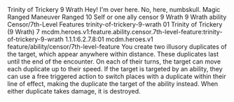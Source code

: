 <ability>
  <name>Trinity of Trickery</name>
  <cost>9 Wrath</cost>
  <flavor>Hey! I&apos;m over here. No, here, numbskull.</flavor>
  <keywords>
    <keyword>Magic</keyword>
    <keyword>Ranged</keyword>
  </keywords>
  <type>Maneuver</type>
  <distance>Ranged 10</distance>
  <target>Self or one ally</target>
  <metadata>
    <class>censor</class>
    <cost>9 Wrath</cost>
    <cost_amount>9</cost_amount>
    <cost_resource>Wrath</cost_resource>
    <feature_type>ability</feature_type>
    <file_dpath>Censor/7th-Level Features</file_dpath>
    <item_id>trinity-of-trickery-9-wrath</item_id>
    <item_index>01</item_index>
    <item_name>Trinity of Trickery (9 Wrath)</item_name>
    <level>7</level>
    <scc>mcdm.heroes.v1:feature.ability.censor.7th-level-feature:trinity-of-trickery-9-wrath</scc>
    <scdc>1.1.1:6.2.7.8:01</scdc>
    <source>mcdm.heroes.v1</source>
    <type>feature/ability/censor/7th-level-feature</type>
  </metadata>
  <effects>
    <effect type="mundane">You create two illusory duplicates of the target, which appear anywhere within distance. These duplicates last until the end of the encounter. On each of their turns, the target can move each duplicate up to their speed. If the target is targeted by an ability, they can use a free triggered action to switch places with a duplicate within their line of effect, making the duplicate the target of the ability instead. When either duplicate takes damage, it is destroyed.</effect>
  </effects>
</ability>
